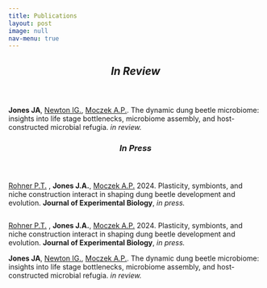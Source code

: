 ```yaml
---
title: Publications
layout: post
image: null
nav-menu: true
---
```


<!-- Main -->
<div id="main">

<!-- One -->
<section id="one">
	<div class="inner">
		<header class="major">
			<h2><i>In Review</i></h2>
		</header>
		<p><b>Jones JA</b>, <a href="https://discogenome.wordpress.com">Newton IG.</a>, <a href="https://ecoevodevo.com">Moczek A.P.</a>. The dynamic dung beetle microbiome: insights into life stage bottlenecks, microbiome assembly, and host-constructed microbial refugia. <i>in review.</i>
		</p>
</section>



<!-- Two -->
<section id="one">
	<div class="inner">
		<header class="major">
			<h3><i>In Press</i></h3>
		</header>
		<p><a href="https://rohnerlab.biosci.ucsd.edu">Rohner P.T.</a> , <b>Jones J.A.</b>, <a href="https://ecoevodevo.com">Moczek A.P.</a> 2024. Plasticity, symbionts, and niche construction interact in shaping dung beetle development and evolution. <b>Journal of Experimental Biology</b>, <i>in press.</i>
		</p>
</section>


<section id="two" class="spotlights">
	<section>
		<a href="interests/dynamics.html" class="image left">
			<div class="4u"><span class="image left"><img src="{% link assets/images/pic08.jpg %}" alt="" /></span></div>
		</a>
		<div class="content">
			<div class="inner">
				<p><a href="https://rohnerlab.biosci.ucsd.edu">Rohner P.T.</a> , <b>Jones J.A.</b>, <a href="https://ecoevodevo.com">Moczek A.P.</a> 2024. Plasticity, symbionts, and niche construction interact in shaping dung beetle development and evolution. <b>Journal of Experimental Biology</b>, <i>in press.</i> </p>
			</div>
		</div>
	</section>
	<section>
		<a href="interests/dynamics.html" class="image left">
			<img src="{% link assets/images/circle_graph.jpg %}" alt="" data-position="25% 25%" />
		</a>
		<div class="content">
			<div class="inner">
				<b>Jones JA</b>, <a href="https://discogenome.wordpress.com">Newton IG.</a>, <a href="https://ecoevodevo.com">Moczek A.P.</a>. The dynamic dung beetle microbiome: insights into life stage bottlenecks, microbiome assembly, and host-constructed microbial refugia. <i>in review.</i>
			</div>
		</div>
	</section>
</section>


